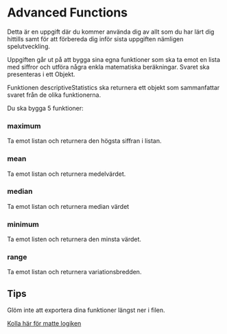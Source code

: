 # Advanced Functions

Detta är en uppgift där du kommer använda dig av allt som du har lärt dig 
hittills samt för att förbereda dig inför sista uppgiften nämligen
spelutveckling.

Uppgiften går ut på att bygga sina egna funktioner som ska ta emot en lista 
med siffror och utföra några enkla matematiska beräkningar. 
Svaret ska presenteras i ett Objekt.

Funktionen descriptiveStatistics ska returnera ett objekt som sammanfattar 
svaret från de olika funktionerna.

Du ska bygga 5 funktioner: 

### maximum

Ta emot listan och returnera den högsta siffran i listan.

### mean

Ta emot listan och returnera medelvärdet.

### median

Ta emot listan och returnera median värdet

### minimum

Ta emot listen och returnera den minsta värdet.

### range

Ta emot listan och returnera variationsbredden.

## Tips

Glöm inte att exportera dina funktioner längst ner i filen.

[Kolla här för matte logiken](https://www.matteboken.se/lektioner/matte-1/sannolikhet-och-statistik/medelvarde-median-typvarde-och-variationsbredd)
